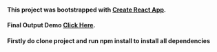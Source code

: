 #### This project was bootstrapped with [Create React App](https://github.com/facebook/create-react-app).

#### Final Output Demo [Click Here](https://pedantic-snyder-e175b4.netlify.app/add_todo).

#### Firstly do clone project and run npm install to install all dependencies
